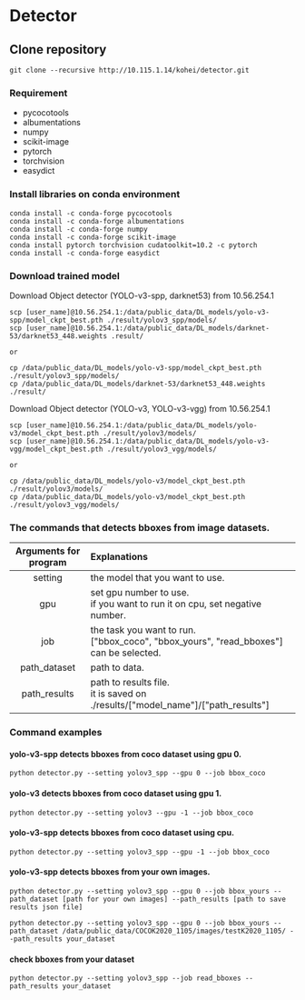 # Detector

## Clone repository
```
git clone --recursive http://10.115.1.14/kohei/detector.git 
```



### Requirement
* pycocotools
* albumentations
* numpy
* scikit-image
* pytorch
* torchvision
* easydict


### Install libraries on conda environment
```
conda install -c conda-forge pycocotools
conda install -c conda-forge albumentations
conda install -c conda-forge numpy
conda install -c conda-forge scikit-image
conda install pytorch torchvision cudatoolkit=10.2 -c pytorch
conda install -c conda-forge easydict
```



### Download trained model
Download Object detector (YOLO-v3-spp, darknet53) from 10.56.254.1
```
scp [user_name]@10.56.254.1:/data/public_data/DL_models/yolo-v3-spp/model_ckpt_best.pth ./result/yolov3_spp/models/
scp [user_name]@10.56.254.1:/data/public_data/DL_models/darknet-53/darknet53_448.weights .result/

or

cp /data/public_data/DL_models/yolo-v3-spp/model_ckpt_best.pth ./result/yolov3_spp/models/
cp /data/public_data/DL_models/darknet-53/darknet53_448.weights ./result/
```

Download Object detector (YOLO-v3, YOLO-v3-vgg) from 10.56.254.1
```
scp [user_name]@10.56.254.1:/data/public_data/DL_models/yolo-v3/model_ckpt_best.pth ./result/yolov3/models/
scp [user_name]@10.56.254.1:/data/public_data/DL_models/yolo-v3-vgg/model_ckpt_best.pth ./result/yolov3_vgg/models/

or

cp /data/public_data/DL_models/yolo-v3/model_ckpt_best.pth ./result/yolov3/models/
cp /data/public_data/DL_models/yolo-v3/model_ckpt_best.pth ./result/yolov3_vgg/models/
```


### The commands that detects bboxes from image datasets.

|Arguments for program|Explanations|
|:---:|:---|
|setting|the model that you want to use.|
|gpu| set gpu number to use. <br> if you want to run it on cpu, set negative number.|
|job| the task you want to run. <br> ["bbox_coco", "bbox_yours", "read_bboxes"] can be selected.|
|path_dataset| path to data. |
|path_results| path to results file. <br> it is saved on ./results/["model_name"]/["path_results"]|


### Command examples
#### yolo-v3-spp detects bboxes from coco dataset using gpu 0.
```
python detector.py --setting yolov3_spp --gpu 0 --job bbox_coco
```

#### yolo-v3 detects bboxes from coco dataset using gpu 1.
```
python detector.py --setting yolov3 --gpu -1 --job bbox_coco
```

#### yolo-v3-spp detects bboxes from coco dataset using cpu.
```
python detector.py --setting yolov3_spp --gpu -1 --job bbox_coco
```

#### yolo-v3-spp detects bboxes from your own images.
```
python detector.py --setting yolov3_spp --gpu 0 --job bbox_yours --path_dataset [path for your own images] --path_results [path to save results json file]

python detector.py --setting yolov3_spp --gpu 0 --job bbox_yours --path_dataset /data/public_data/COCOK2020_1105/images/testK2020_1105/ --path_results your_dataset
```

#### check bboxes from your dataset
```
python detector.py --setting yolov3_spp --job read_bboxes --path_results your_dataset
```


